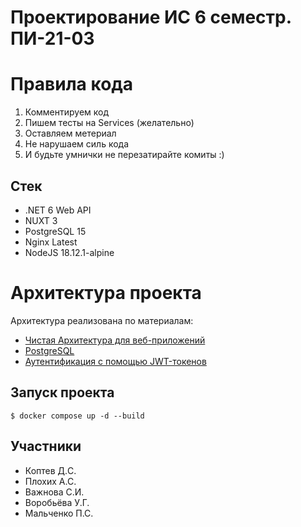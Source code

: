 # Проектирование ИС 6 семестр. ПИ-21-03 

# Правила кода

1) Комментируем код
2) Пишем тесты на Services (желательно)
3) Оставляем метериал
4) Не нарушаем силь кода 
5) И будьте умнички не перезатирайте комиты :)

## Стек

- .NET 6 Web API 
- NUXT 3
- PostgreSQL 15
- Nginx Latest
- NodeJS 18.12.1-alpine

# Архитектура проекта

Архитектура реализована по материалам:
- [Чистая Архитектура для веб-приложений](https://habr.com/ru/articles/493430/)
- [PostgreSQL](https://metanit.com/sharp/efcore/7.3.php)
- [Аутентификация с помощью JWT-токенов](https://metanit.com/sharp/aspnet6/13.2.php)

## Запуск проекта

```
$ docker compose up -d --build
```

## Участники

- Коптев Д.C.
- Плохих А.С.
- Важнова С.И. 
- Воробьёва У.Г.
- Мальченко П.С.